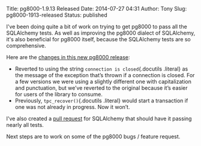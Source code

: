 Title: pg8000-1.9.13 Released
Date: 2014-07-27 04:31
Author: Tony
Slug: pg8000-1913-released
Status: published

I've been doing quite a bit of work on trying to get pg8000 to pass all the SQLAlchemy tests. As well as improving the pg8000 dialect of SQLAlchemy, it's also beneficial for pg8000 itself, because the SQLAlchemy tests are so comprehensive.  
  
Here are the [changes in this new pg8000 release](https://pythonhosted.org/pg8000/release_notes.html#version-1-9-13-2014-07-27):  
  

-   Reverted to using the string `connection is closed`{.docutils .literal} as the message of the exception that’s thrown if a connection is closed. For a few versions we were using a slightly different one with capitalization and punctuation, but we’ve reverted to the original because it’s easier for users of the library to consume.
-   Previously, `tpc_recover()`{.docutils .literal} would start a transaction if one was not already in progress. Now it won’t.

I've also created a [pull request](https://github.com/zzzeek/sqlalchemy/pull/125) for SQLAlchemy that should have it passing nearly all tests.  
  
Next steps are to work on some of the pg8000 bugs / feature request.

</p>

